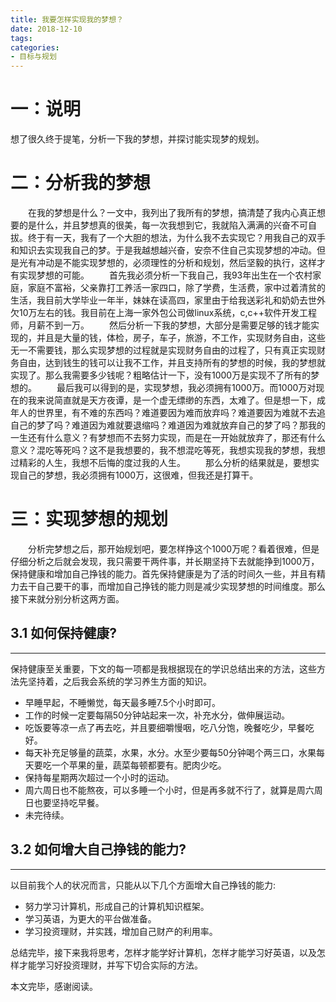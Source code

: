 ```yaml
---
title: 我要怎样实现我的梦想？
date: 2018-12-10
tags:
categories: 
- 目标与规划
---
```

# 一：说明
想了很久终于提笔，分析一下我的梦想，并探讨能实现梦的规划。
<!-- more --> 
# 二：分析我的梦想
　　在我的梦想是什么？一文中，我列出了我所有的梦想，搞清楚了我内心真正想要的是什么，并且梦想真的很美，每一次我想到它，我就陷入满满的兴奋不可自拔。终于有一天，我有了一个大胆的想法，为什么我不去实现它？用我自己的双手和知识去实现我自己的梦。于是我越想越兴奋，安奈不住自己实现梦想的冲动。但是光有冲动是不能实现梦想的，必须理性的分析和规划，然后坚毅的执行，这样才有实现梦想的可能。
　　首先我必须分析一下我自己，我93年出生在一个农村家庭，家庭不富裕，父亲靠打工养活一家四口，除了学费，生活费，家中过着清贫的生活，我目前大学毕业一年半，妹妹在读高四，家里由于给我送彩礼和奶奶去世外欠10万左右的钱。我目前在上海一家外包公司做linux系统，c,c++软件开发工程师，月薪不到一万。
　　然后分析一下我的梦想，大部分是需要足够的钱才能实现的，并且是大量的钱，体检，房子，车子，旅游，不工作，实现财务自由，这些无一不需要钱，那么实现梦想的过程就是实现财务自由的过程了，只有真正实现财务自由，达到钱生的钱可以让我不工作，并且支持所有的梦想的时候，我的梦想就实现了。那么我需要多少钱呢？粗略估计一下，没有1000万是实现不了所有的梦想的。
　　最后我可以得到的是，实现梦想，我必须拥有1000万。而1000万对现在的我来说简直就是天方夜谭，是一个虚无缥缈的东西，太难了。但是想一下，成年人的世界里，有不难的东西吗？难道要因为难而放弃吗？难道要因为难就不去追自己的梦了吗？难道因为难就要退缩吗？难道因为难就放弃自己的梦了吗？那我的一生还有什么意义？有梦想而不去努力实现，而是在一开始就放弃了，那还有什么意义？混吃等死吗？这不是我想要的，我不想混吃等死，我想实现我的梦想，我想过精彩的人生，我想不后悔的度过我的人生。
　　那么分析的结果就是，要想实现自己的梦想，我必须拥有1000万，这很难，但我还是打算干。
# 三：实现梦想的规划
　　分析完梦想之后，那开始规划吧，要怎样挣这个1000万呢？看着很难，但是仔细分析之后就会发现，我只需要干两件事，并长期坚持下去就能挣到1000万，保持健康和增加自己挣钱的能力。首先保持健康是为了活的时间久一些，并且有精力去干自己要干的事，而增加自己挣钱的能力则是减少实现梦想的时间维度。那么接下来就分别分析这两方面。
## 3.1 如何保持健康?
------
保持健康至关重要，下文的每一项都是我根据现在的学识总结出来的方法，这些方法先坚持着，之后我会系统的学习养生方面的知识。

 - 早睡早起，不睡懒觉，每天最多睡7.5个小时即可。
 - 工作的时候一定要每隔50分钟站起来一次，补充水分，做伸展运动。
 - 吃饭要等凉一点了再去吃，并且要细嚼慢咽，吃八分饱，晚餐吃少，早餐吃好。
 - 每天补充足够量的蔬菜，水果，水分。水至少要每50分钟喝个两三口，水果每天要吃一个苹果的量，蔬菜每顿都要有。肥肉少吃。
 - 保持每星期两次超过一个小时的运动。
 - 周六周日也不能熬夜，可以多睡一个小时，但是再多就不行了，就算是周六周日也要坚持吃早餐。
 - 未完待续。
        
## 3.2 如何增大自己挣钱的能力?
------
以目前我个人的状况而言，只能从以下几个方面增大自己挣钱的能力:

 - 努力学习计算机，形成自己的计算机知识框架。
 - 学习英语，为更大的平台做准备。
 - 学习投资理财，并实践，增加自己财产的利用率。
           
总结完毕，接下来我将思考，怎样才能学好计算机，怎样才能学习好英语，以及怎样才能学习好投资理财，并写下切合实际的方法。

本文完毕，感谢阅读。


